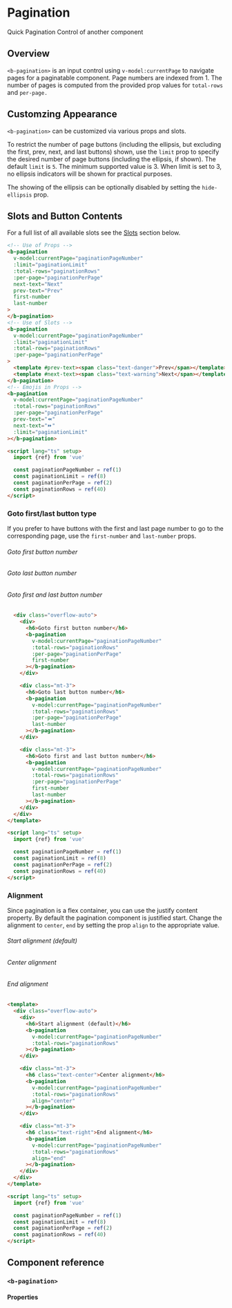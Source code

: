 # Pagination

Quick Pagination Control of another component

## Overview

`<b-pagination>` is an input control using `v-model:currentPage` to navigate pages for a paginatable component.
Page numbers are indexed from 1. The number of pages is computed from the provided prop values for `total-rows` and `per-page.`

## Customzing Appearance

`<b-pagination>` can be customized via various props and slots.

To restrict the number of page buttons (including the ellipsis, but excluding the first, prev, next, and last buttons) shown, use the `limit` prop to specify the desired number of page buttons (including the ellipsis, if shown). The default `limit` is `5`. The minimum supported value is 3. When limit is set to 3, no ellipsis indicators will be shown for practical purposes.

The showing of the ellipsis can be optionally disabled by setting the `hide-ellipsis` prop.

## Slots and Button Contents

For a full list of all available slots see the [Slots](#comp-ref-b-pagination-slots) section below.

<ClientOnly>
  <b-pagination
      v-model:currentPage="paginationPageNumber"
      :limit="paginationLimit"
      :total-rows="paginationRows"
      :per-page="paginationPerPage"
      next-text="Next"
      prev-text="Prev"
      first-number
      last-number
    >
    </b-pagination>
  <b-pagination
      v-model:currentPage="paginationPageNumber"
      :limit="paginationLimit"
      :total-rows="paginationRows"
      :per-page="paginationPerPage"
    >
      <template #prev-text><span class="text-danger">Prev</span></template>
      <template #next-text><span class="text-warning">Next</span></template>
    </b-pagination>
    
  <b-pagination
      v-model:currentPage="paginationPageNumber"
      :total-rows="paginationRows"
      :per-page="paginationPerPage"
      prev-text="⏪"
      next-text="⏩"
      :limit="paginationLimit"
    ></b-pagination>

</ClientOnly>

```html
<!-- Use of Props -->
<b-pagination
  v-model:currentPage="paginationPageNumber"
  :limit="paginationLimit"
  :total-rows="paginationRows"
  :per-page="paginationPerPage"
  next-text="Next"
  prev-text="Prev"
  first-number
  last-number
>
</b-pagination>
<!-- Use of Slots -->
<b-pagination
  v-model:currentPage="paginationPageNumber"
  :limit="paginationLimit"
  :total-rows="paginationRows"
  :per-page="paginationPerPage"
>
  <template #prev-text><span class="text-danger">Prev</span></template>
  <template #next-text><span class="text-warning">Next</span></template>
</b-pagination>
<!-- Emojis in Props -->
<b-pagination
  v-model:currentPage="paginationPageNumber"
  :total-rows="paginationRows"
  :per-page="paginationPerPage"
  prev-text="⏪"
  next-text="⏩"
  :limit="paginationLimit"
></b-pagination>

<script lang="ts" setup>
  import {ref} from 'vue'

  const paginationPageNumber = ref(1)
  const paginationLimit = ref(8)
  const paginationPerPage = ref(2)
  const paginationRows = ref(40)
</script>
```

### Goto first/last button type

If you prefer to have buttons with the first and last page number to go to the corresponding page,
use the `first-number` and `last-number` props.

<ClientOnly>

  <h6>Goto first button number</h6>
  <b-pagination
        v-model:currentPage="paginationPageNumber"
        :total-rows="paginationRows"
        :per-page="paginationPerPage"
        first-number
      ></b-pagination>
    <div class="mt-3">

  <h6>Goto last button number</h6>
  <b-pagination
        v-model:currentPage="paginationPageNumber"
        :total-rows="paginationRows"
        :per-page="paginationPerPage"
        last-number
      ></b-pagination>
</div>
    <div class="mt-3">

  <h6>Goto first and last button number</h6>
  <b-pagination
        v-model:currentPage="paginationPageNumber"
        :total-rows="paginationRows"
        :per-page="paginationPerPage"
        last-number
        first-number
      ></b-pagination>
</div>
      
</ClientOnly>

```html
  <div class="overflow-auto">
    <div>
      <h6>Goto first button number</h6>
      <b-pagination
        v-model:currentPage="paginationPageNumber"
        :total-rows="paginationRows"
        :per-page="paginationPerPage"
        first-number
      ></b-pagination>
    </div>

    <div class="mt-3">
      <h6>Goto last button number</h6>
      <b-pagination
        v-model:currentPage="paginationPageNumber"
        :total-rows="paginationRows"
        :per-page="paginationPerPage"
        last-number
      ></b-pagination>
    </div>

    <div class="mt-3">
      <h6>Goto first and last button number</h6>
      <b-pagination
        v-model:currentPage="paginationPageNumber"
        :total-rows="paginationRows"
        :per-page="paginationPerPage"
        first-number
        last-number
      ></b-pagination>
    </div>
  </div>
</template>

<script lang="ts" setup>
  import {ref} from 'vue'

  const paginationPageNumber = ref(1)
  const paginationLimit = ref(8)
  const paginationPerPage = ref(2)
  const paginationRows = ref(40)
</script>

```

### Alignment

Since pagination is a flex container, you can use the justify content property.
By default the pagination component is justified start. Change the alignment to `center`, `end`
by setting the prop `align` to the appropriate value.

<ClientOnly>
<div class="overflow-auto">
    <div>
        <h6>Start alignment (default)</h6>
        <b-pagination v-model:currentPage="paginationPageNumber" :per-page="paginationPerPage" :total-rows="paginationRows"></b-pagination>
    </div>
    <div class="mt-3">
        <h6 class="text-center">Center alignment</h6>
        <b-pagination v-model:currentPage="paginationPageNumber" :per-page="paginationPerPage" :total-rows="paginationRows" align="center"></b-pagination>
    </div>
      <div class="mt-3">
        <h6 class="text-end">End alignment</h6>
        <b-pagination v-model:currentPage="paginationPageNumber" :per-page="paginationPerPage" :total-rows="paginationRows" align="end"></b-pagination>
    </div>
  </div>
</ClientOnly>

```html
<template>
  <div class="overflow-auto">
    <div>
      <h6>Start alignment (default)</h6>
      <b-pagination
        v-model:currentPage="paginationPageNumber"
        :total-rows="paginationRows"
      ></b-pagination>
    </div>

    <div class="mt-3">
      <h6 class="text-center">Center alignment</h6>
      <b-pagination
        v-model:currentPage="paginationPageNumber"
        :total-rows="paginationRows"
        align="center"
      ></b-pagination>
    </div>

    <div class="mt-3">
      <h6 class="text-right">End alignment</h6>
      <b-pagination
        v-model:currentPage="paginationPageNumber"
        :total-rows="paginationRows"
        align="end"
      ></b-pagination>
    </div>
  </div>
</template>

<script lang="ts" setup>
  import {ref} from 'vue'

  const paginationPageNumber = ref(1)
  const paginationLimit = ref(8)
  const paginationPerPage = ref(2)
  const paginationRows = ref(40)
</script>
```

<script lang="ts" setup>
    import {ref} from 'vue'

    const paginationPageNumber = ref(1)
    const paginationLimit = ref(8)
    const paginationPerPage = ref(2)
    const paginationRows = ref(40)
</script>

## Component reference

### `<b-pagination>`

#### Properties

<ComponentReference></ComponentReference>
